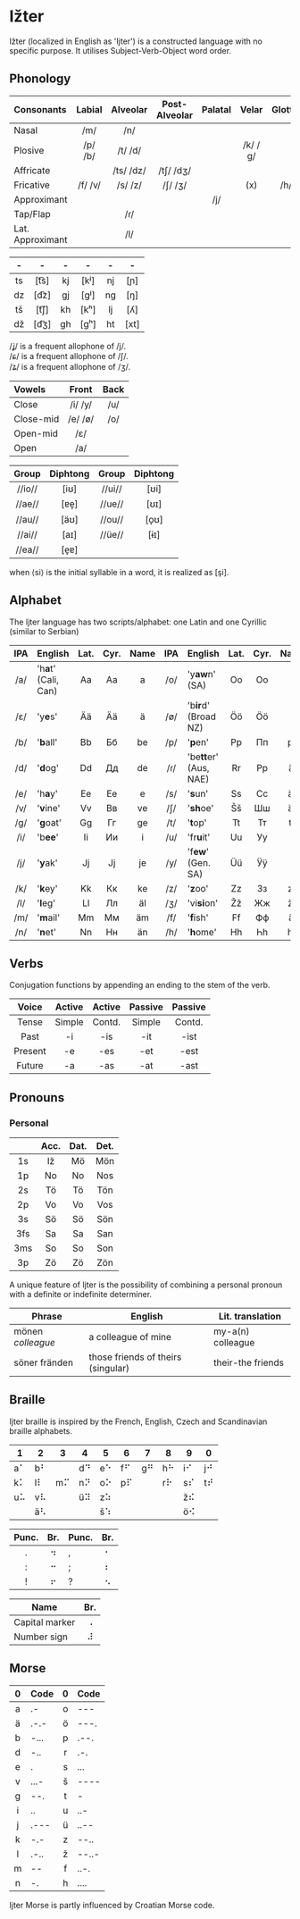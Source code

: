 # Ižter

Ižter (localized in English as 'Ijter') is a constructed language with no specific purpose.
It utilises Subject-Verb-Object word order.
## Phonology

| Consonants       | Labial  | Alveolar  | Post-Alveolar | Palatal | Velar | Glottal |
|:---------------- |:-------:|:---------:|:---------:|:---:|:-------:|:---:|
| Nasal            | /m/     | /n/       |           |     |         |     |
| Plosive          | /p/ /b/ | /t/ /d/   |           |     | /k/ /ɡ/ |     |
| Affricate        |         | /ts/ /dz/ | /tʃ/ /dʒ/ |     |         |     |
| Fricative        | /f/ /v/ | /s/ /z/   | /ʃ/ /ʒ/   |     | (x)     | /h/ |
| Approximant      |         |           |           | /j/ |         |     |
| Tap/Flap         |         | /ɾ/       |           |     |         |     |
| Lat. Approximant |         | /l/       |           |     |         |     |

| -  | -    | -  | -    | -  | -    |
|:--:|:----:|:--:|:----:|:--:|:----:|
| ts | [t͡s] | kj | [kʲ] | nj | [ɲ]  |
| dz | [d͡z] | gj | [gʲ] | ng | [ŋ]  |
| tš | [t͡ʃ] | kh | [kʰ] | lj | [ʎ]  |
| dž | [d͡ʒ] | gh | [gʰ] | ht | [xt] |

/ʝ/ is a frequent allophone of /j/.  
/ɕ/ is a frequent allophone of /ʃ/.  
/ʑ/ is a frequent allophone of /ʒ/.

| Vowels    | Front   | Back |
|:--------- |:-------:|:----:|
| Close     | /i/ /y/ | /u/  |
| Close-mid | /e/ /ø/ | /o/  |
| Open-mid  | /ɛ/     |      |
| Open      | /a/     |      |

| Group  | Diphtong | Group  | Diphtong |
|:------:|:-----:|:------:|:-----:|
| //io// | \[iʊ] | //ui// | \[ʊi] |
| //ae// | \[ɐe̞] | //ue// | \[ʊɪ] |
| //au// | \[äʊ] | //ou// | \[o̞ʊ] |
| //ai// | \[aɪ] | //üe// | \[ɨɪ] |
| //ea// | \[e̞ɐ] |  |  |

when ⟨si⟩ is the initial syllable in a word, it is realized as [şi].

## Alphabet
The Ijter language has two scripts/alphabet: one Latin and one Cyrillic (similar to Serbian)

| IPA | English               |Lat.|Cyr.|Name| IPA | English                 |Lat.|Cyr.|Name|
|:---:|:---                   |:--:|:--:|:--:|:---:|:---                     |:--:|:--:|:--:|
| /a/ | 'h**a**t' (Cali, Can) | Aa | Аа | a  | /o/ | 'y**aw**n' (SA)         | Oo | Оо | o  |
| /ɛ/ | 'y**e**s'             | Ää | Ӓӓ | ä  | /ø/ | 'b**ir**d' (Broad NZ)   | Öö | Ӧӧ | ö  |
| /b/ | '**b**all'            | Bb | Бб | be | /p/ | '**p**en'               | Pp | Пп | pe |
| /d/ | '**d**og'             | Dd | Дд | de | /ɾ/ | 'be**tt**er' (Aus, NAE) | Rr | Рр | är |
| /e/ | 'h**a**y'             | Ee | Ее | e  | /s/ | '**s**un'               | Ss | Сс | äs |
| /v/ | '**v**ine'            | Vv | Вв | ve | /ʃ/ | '**sh**oe'              | Šš | Шш | äš |
| /g/ | '**g**oat'            | Gg | Гг | ge | /t/ | '**t**op'               | Tt | Тт | te |
| /i/ | 'b**ee**'             | Ii | Ии | i  | /u/ | 'fr**u**it'             | Uu | Уу | u  |
| /j/ | '**y**ak'             | Jj | Јј | je | /y/ | 'f**ew**' (Gen. SA)     | Üü | Ӱӱ | ü  |
| /k/ | '**k**ey'             | Kk | Кк | ke | /z/ | '**z**oo'               | Zz | Зз | ze |
| /l/ | '**l**eg'             | Ll | Лл | äl | /ʒ/ | 'vi**si**on'            | Žž | Жж | že |
| /m/ | '**m**ail'            | Mm | Мм | äm | /f/ | '**f**ish'              | Ff | Фф | äf |
| /n/ | '**n**et'             | Nn | Нн | än | /h/ | '**h**ome'              | Hh | Һһ | he |

## Verbs

Conjugation functions by appending an ending to the stem of the verb.

| Voice   | Active | Active | Passive | Passive |
| :---:   |:-----: | :----: | :----:  | :----:  |
| Tense   | Simple | Contd. | Simple  | Contd.  |
| Past    | -i     | -is    | -it     | -ist    |
| Present | -e     | -es    | -et     | -est    |
| Future  | -a     | -as    | -at     | -ast    |

## Pronouns

### Personal

|     | Acc. | Dat. | Det. |
|:---:|:----:|:----:|:----:|
| 1s  | Iž   | Mö   | Mön  |
| 1p  | No   | No   | Nos  |
| 2s  | Tö   | Tö   | Tön  |
| 2p  | Vo   | Vo   | Vos  |
| 3s  | Sö   | Sö   | Sön  |
| 3fs | Sa   | Sa   | San  |
| 3ms | So   | So   | Son  |
| 3p  | Zö   | Zö   | Zön  |

A unique feature of Ijter is the possibility of combining a personal pronoun with a definite or indefinite determiner.

| Phrase            | English                            | Lit. translation  |
| ---               | ---                                | ---               |
| mönen _colleague_ | a colleague of mine                | my-a(n) colleague |
| söner fränden     | those friends of theirs (singular) | their-the friends |

## Braille

Ijter braille is inspired by the French, English, Czech and Scandinavian braille alphabets.

| 1  | 2  | 3 | 4 | 5 | 6 | 7 | 8 | 9 | 0 |
| -  | -  | - | - | - | - | - | - | - | - |
| a⠁ | b⠃ |    | d⠙ | e⠑ | f⠋ | g⠛ | h⠓ | i⠊ | j⠚ |
| k⠅ | l⠇ | m⠍ | n⠝ | o⠕ | p⠏ |    | r⠗ | s⠎ | t⠞ |
| u⠥ | v⠧ |    | ü⠽ | z⠵ |     |    |    | ž⠮ |    |
|    | ä⠣ |    |     | š⠱ |    |    |    | ö⠪ |    |

| Punc. | Br. | Punc. | Br. |
|:-----:|:---:|:------|:---:|
| .     | ⠲   | ,     | ⠂  |
| :     | ⠒   | ;     | ⠆  |
| !     | ⠖   | ?     | ⠢  |

| Name           |Br.|
| ---            |:-:|
| Capital marker | ⠠ |
| Number sign    | ⠼ |

## Morse

| 0 | Code | 0 | Code |
|:-:|:---  |:-:|:---  |
| a | .-   | o | ---  |
| ä | .-.- | ö | ---. |
| b | -... | p | .--. |
| d | -..  | r | .-.  |
| e | .    | s | ...  |
| v | ...- | š | ---- |
| g | --.  | t | -    |
| i | ..   | u | ..-  |
| j | .--- | ü | ..-- |
| k | -.-  | z | --.. |
| l | .-.. | ž | --..-|
| m | --   | f | ..-. |
| n | -.   | h | .... |

Ijter Morse is partly influenced by Croatian Morse code.

